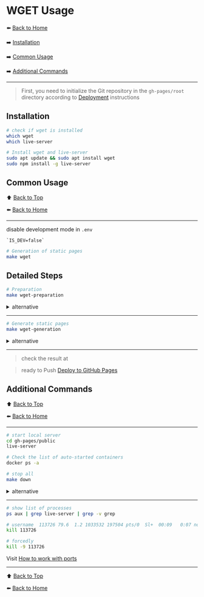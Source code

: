 # WGET Usage

⬅️ [Back to Home](../README.md)

➡️ [Installation](#installation)

➡️ [Common Usage](#common-usage)

➡️ [Additional Commands](#additional-commands)

---

> First, you need to initialize the Git repository in the `gh-pages/root` directory
> according to [Deployment](deployment.md) instructions

## Installation

```bash
# check if wget is installed
which wget
which live-server
```

```bash
# Install wget and live-server
sudo apt update && sudo apt install wget
sudo npm install -g live-server
```

## Common Usage

⬆️ [Back to Top](#wget-usage)

⬅️ [Back to Home](../README.md)

---

disable development mode in `.env`

```.env
`IS_DEV=false`
```

```bash
# Generation of static pages
make wget
```

## Detailed Steps

```bash
# Preparation
make wget-preparation
```

<details>
  <summary>alternative</summary>

```bash
#be in the root of the project
cd ~/projects/warriors

# stop all local servers
docker-compose down
docker stop $(docker ps -aq)
kill-port 4173 5173 8080 9000 || true
```

```bash
# building in background
composer install
vite build
composer dump-autoload -o
docker-compose up -d --build
```

```bash
rm -rf gh-pages/public  # Delete gh-pages/public/dist
cp -a gh-pages/root gh-pages/public # Copy root as public
cp -r public/dist gh-pages/public/dist  # Copy dist to public
rm -rf gh-pages/public/dist/.vite # Delete .vite
```

</details>

---

```bash
# Generate static pages
make wget-generation
```

<details>
  <summary>alternative</summary>

```bash
# get the pages-html from http://localhost:8080/
wget --convert-links --adjust-extension --page-requisites --no-parent -P gh-pages/public -nH http://localhost:8080/contacts  http://localhost:8080/catalog  http://localhost:8080/404  http://localhost:8080
```

```bash
# Start local server 
live-server gh-pages/public --port=9000 --open=.
```

</details>

---

> check the result at

> ready to Push [Deploy to GitHub Pages](deployment.md#deploy-to-github-pages)

## Additional Commands

⬆️ [Back to Top](#wget-usage)

⬅️ [Back to Home](../README.md)

---

```bash
# start local server
cd gh-pages/public
live-server
```

```bash
# Check the list of auto-started containers
docker ps -a
```

```bash
# stop all
make down
```

<details>
  <summary>alternative</summary>

```bash
# stop Docker if -d (detach mode)
docker stop $(docker ps -aq)
docker rm $(docker ps -aq)
```

---

```bash
# stop localhost
docker stop $(docker ps -aq)
fkill-port 4173 5173 8080 9000 || true
```

</details>

---

```bash
# show list of processes
ps aux | grep live-server | grep -v grep
```

```bash
# username  113726 79.6  1.2 1033532 197504 pts/0  Sl+  00:09   0:07 node /usr/local/bin/live-server
kill 113726

# forcedly
kill -9 113726
```

Visit [How to work with ports ](vite.md#how-to-stop-ports)

---

⬆️ [Back to Top](#wget-usage)

⬅️ [Back to Home](../README.md)